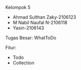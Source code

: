Kelompok 5
- Ahmad Sulthan Zaky-2106123
- M Nabil Naufal N-2106118
- Yasin-2106143

Tugas Besar: WhatToDo

Fitur:
- Todo
- Collection
